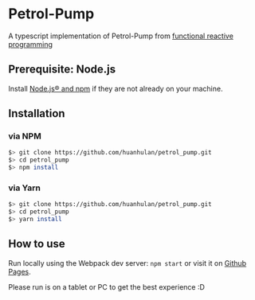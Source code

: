 # Petrol-Pump

A typescript implementation of Petrol-Pump from [functional reactive programming](https://www.amazon.com/Functional-Reactive-Programming-Stephen-Blackheath/dp/1633430103)

## Prerequisite: Node.js

Install [Node.js® and npm](https://nodejs.org/en/download/current/) if they are not already on your machine.

## Installation

### via NPM

```bash
$> git clone https://github.com/huanhulan/petrol_pump.git
$> cd petrol_pump
$> npm install
```

### via Yarn

```bash
$> git clone https://github.com/huanhulan/petrol_pump.git
$> cd petrol_pump
$> yarn install
```

## How to use

Run locally using the Webpack dev server: `npm start` or visit it on [Github Pages](https://huanhulan.github.io/petrol_pump/).

Please run is on a tablet or PC to get the best experience :D